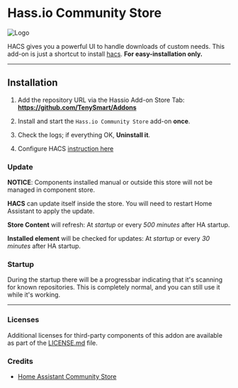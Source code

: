 # Hass.io Community Store

![Logo][logo]

HACS gives you a powerful UI to handle downloads of custom needs.
This add-on is just a shortcut to install [hacs](https://hacs.xyz). 
**For easy-installation only.** 

***
## Installation
1. Add the repository URL via the Hassio Add-on Store Tab: **https://github.com/TenySmart/Addons**

2. Install and start the `Hass.io Community Store` add-on **once**. 

3. Check the logs; if everything OK, **Uninstall it**. 

4. Configure HACS [instruction here](https://hacs.xyz/docs/configuration/basic)

### Update
**NOTICE**: Components installed manual or outside this store will not be managed in component store.

**HACS** can update itself inside the store. You will need to restart Home Assistant to apply the update.

**Store Content** will refresh: At *startup* or every *500 minutes* after HA startup.

**Installed element** will be checked for updates: At *startup* or every *30 minutes* after HA startup.

### Startup
During the startup there will be a progressbar indicating that it's scanning for known repositories. This is completely normal, and you can still use it while it's working. 

***
### Licenses
Additional licenses for third-party components of this addon are available as part of the [LICENSE.md](https://github.com/TenySmart/Addons/blob/master/hacs/docs/LICENSE.md) file.
### Credits
- [Home Assistant Community Store](https://hacs.xyz)

[logo]: https://github.com/TenySmart/Addons/raw/master/hacs/icon.png